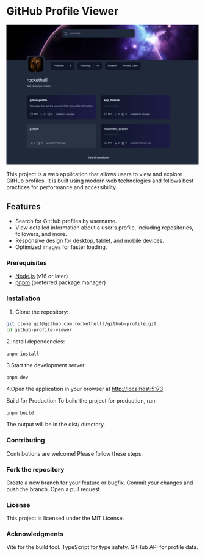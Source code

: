 # GitHub Profile Viewer

![Screen shot](./public/screenshot.png)

This project is a web application that allows users to view and explore GitHub profiles. It is built using modern web technologies and follows best practices for performance and accessibility.

## Features

- Search for GitHub profiles by username.
- View detailed information about a user's profile, including repositories, followers, and more.
- Responsive design for desktop, tablet, and mobile devices.
- Optimized images for faster loading.

### Prerequisites

- [Node.js](https://nodejs.org/) (v16 or later)
- [pnpm](https://pnpm.io/) (preferred package manager)

### Installation

1. Clone the repository:

```sh
git clone git@github.com:rockethelll/github-profile.git
cd github-profile-viewer
```

2.Install dependencies:

`pnpm install`

3.Start the development server:

`pnpm dev`

4.Open the application in your browser at [http://localhost:5173](http://localhost:5173).

Build for Production
To build the project for production, run:

`pnpm build`

The output will be in the dist/ directory.

### Contributing

Contributions are welcome! Please follow these steps:

### Fork the repository

Create a new branch for your feature or bugfix.
Commit your changes and push the branch.
Open a pull request.

### License

This project is licensed under the MIT License.

### Acknowledgments

Vite for the build tool.
TypeScript for type safety.
GitHub API for profile data.


